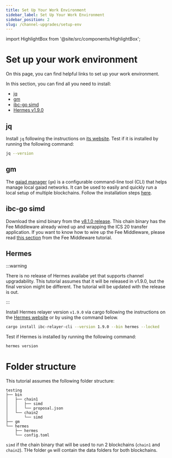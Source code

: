 ```yaml
---
title: Set Up Your Work Environment
sidebar_label: Set Up Your Work Environment
sidebar_position: 2
slug: /channel-upgrades/setup-env
---
```


import HighlightBox from '@site/src/components/HighlightBox';

# Set up your work environment

On this page, you can find helpful links to set up your work environment.

<HighlightBox type="info" title="Dependencies">

In this section, you can find all you need to install:

- [jq](https://jqlang.github.io/jq/)
- [gm](https://github.com/informalsystems/gm/)
- [ibc-go simd](https://github.com/cosmos/ibc-go/)
- [Hermes v1.9.0](https://hermes.informal.systems/)

</HighlightBox>

## jq

Install `jq` following the instructions on [its website](https://jqlang.github.io/jq/download/). Test if it is installed by running the following command:

```bash
jq --version
```

## gm

The [gaiad manager](https://github.com/informalsystems/gm) (`gm`) is a configurable command-line tool (CLI) that helps manage local gaiad networks. It can be used to easily and quickly run a local setup of multiple blockchains. Follow the installation steps [here](https://github.com/informalsystems/gm#how-to-run).

## ibc-go simd

Download the simd binary from the [v8.1.0 release](https://github.com/cosmos/ibc-go/releases/tag/v8.1.0). This chain binary has the Fee Middleware already wired up and wrapping the ICS 20 transfer application. If you want to know how to wire up the Fee Middleware, please read [this section](../01-fee/04-wire-feeibc-mod.md) from the Fee Middleware tutorial.

## Hermes

:::warning

There is no release of Hermes availabe yet that supports channel upgradability. This tutorial assumes that it will be released in v1.9.0, but the final version might be different. The tutorial will be updated with the release is out.

:::

Install Hermes relayer version `v1.9.0` via cargo following the instructions on the [Hermes website](https://hermes.informal.systems/quick-start/installation.html#install-via-cargo) or by using the command below.

```bash
cargo install ibc-relayer-cli --version 1.9.0 --bin hermes --locked
```

Test if Hermes is installed by running the following command:

```bash
hermes version
```

# Folder structure

This tutorial assumes the following folder structure:

```text
testing
├── bin
│   ├── chain1
│   │   ├── simd
│   │   └── proposal.json
│   └── chain2
│       └── simd
├── gm
└── hermes
    ├── hermes
    └── config.toml
```

`simd` if the chain binary that will be used to run 2 blockchains (`chain1` and `chain2`). THe folder `gm` will contain the data folders for both blockchains.
